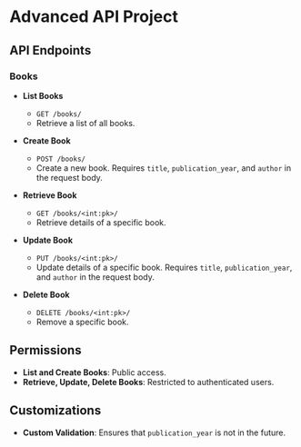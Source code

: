 # Advanced API Project

## API Endpoints

### Books

- **List Books**

  - `GET /books/`
  - Retrieve a list of all books.

- **Create Book**

  - `POST /books/`
  - Create a new book. Requires `title`, `publication_year`, and `author` in the request body.

- **Retrieve Book**

  - `GET /books/<int:pk>/`
  - Retrieve details of a specific book.

- **Update Book**

  - `PUT /books/<int:pk>/`
  - Update details of a specific book. Requires `title`, `publication_year`, and `author` in the request body.

- **Delete Book**
  - `DELETE /books/<int:pk>/`
  - Remove a specific book.

## Permissions

- **List and Create Books**: Public access.
- **Retrieve, Update, Delete Books**: Restricted to authenticated users.

## Customizations

- **Custom Validation**: Ensures that `publication_year` is not in the future.
